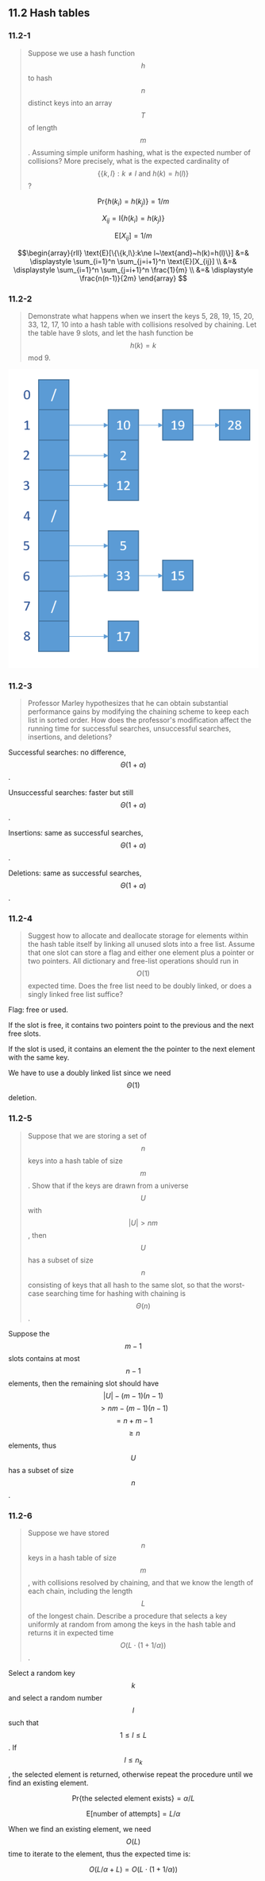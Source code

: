 ## 11.2 Hash tables

### 11.2-1

> Suppose we use a hash function $$h$$ to hash $$n$$ distinct keys into an array $$T$$ of length $$m$$. Assuming simple uniform hashing, what is the expected number of collisions? More precisely, what is the expected cardinality of $$\{\{k,l\}:k\ne l~\text{and}~h(k)=h(l)\}$$?

$$\text{Pr}\{h(k_i)=h(k_j)\}=1/m$$

$$X_{ij}=\text{I}\{h(k_i)=h(k_j)\}$$

$$\text{E}[X_{ij}]=1/m$$

$$\begin{array}{rll}
\text{E}[\{\{k,l\}:k\ne l~\text{and}~h(k)=h(l)\}] 
&=& \displaystyle \sum_{i=1}^n \sum_{j=i+1}^n \text{E}[X_{ij}] \\
&=& \displaystyle \sum_{i=1}^n \sum_{j=i+1}^n \frac{1}{m} \\
&=& \displaystyle \frac{n(n-1)}{2m}
\end{array}
$$

### 11.2-2

> Demonstrate what happens when we insert the keys 5, 28, 19, 15, 20, 33, 12, 17, 10 into a hash table with collisions resolved by chaining. Let the table have 9 slots, and let the hash function be $$h(k) = k$$ mod 9.

![](img/11.2-2.png)

### 11.2-3

> Professor Marley hypothesizes that he can obtain substantial performance gains by modifying the chaining scheme to keep each list in sorted order. How does the professor's modification affect the running time for successful searches, unsuccessful searches, insertions, and deletions?

Successful searches: no difference, $$\Theta(1+\alpha)$$.

Unsuccessful searches: faster but still $$\Theta(1+\alpha)$$.

Insertions: same as successful searches, $$\Theta(1+\alpha)$$.

Deletions: same as successful searches, $$\Theta(1+\alpha)$$.

### 11.2-4

> Suggest how to allocate and deallocate storage for elements within the hash table itself by linking all unused slots into a free list. Assume that one slot can store a flag and either one element plus a pointer or two pointers. All dictionary and free-list operations should run in $$O(1)$$ expected time. Does the free list need to be doubly linked, or does a singly linked free list suffice?

Flag: free or used.

If the slot is free, it contains two pointers point to the previous and the next free slots.

If the slot is used, it contains an element the the pointer to the next element with the same key.

We have to use a doubly linked list since we need $$\Theta(1)$$ deletion.

### 11.2-5

> Suppose that we are storing a set of $$n$$ keys into a hash table of size $$m$$. Show that if the keys are drawn from a universe $$U$$ with $$|U| > nm$$, then $$U$$ has a subset of size $$n$$ consisting of keys that all hash to the same slot, so that the worst-case searching time for hashing with chaining is $$\Theta(n)$$.

Suppose the $$m-1$$ slots contains at most $$n-1$$ elements, then the remaining slot should have $$|U| - (m-1)(n-1) $$ $$> nm - (m-1)(n-1) $$ $$= n + m - 1$$ $$\ge n$$ elements, thus $$U$$ has a subset of size $$n$$.

### 11.2-6

> Suppose we have stored $$n$$ keys in a hash table of size $$m$$, with collisions resolved by chaining, and that we know the length of each chain, including the length $$L$$ of the longest chain. Describe a procedure that selects a key uniformly at random from among the keys in the hash table and returns it in expected time $$O(L \cdot (1 + 1/\alpha))$$.

Select a random key $$k$$ and select a random number $$l$$ such that $$1 \le l \le L$$. If $$l \le n_k$$, the selected element is returned, otherwise repeat the procedure until we find an existing element.

$$\text{Pr}\{ \text{the selected element exists} \} = \alpha / L$$

$$\text{E}[\text{number of attempts}] = L / \alpha$$

When we find an existing element, we need $$O(L)$$ time to iterate to the element, thus the expected time is:

$$O(L / \alpha + L) = O(L \cdot (1 + 1/\alpha))$$

